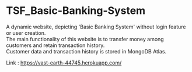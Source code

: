 # TSF_Basic-Banking-System

A dynamic website, depicting 'Basic Banking System' without login feature or user creation.<br />
The main functionality of this website is to transfer money among customers and retain transaction history.<br />
Customer data and transaction history is stored in MongoDB Atlas.<br />


Link : https://vast-earth-44745.herokuapp.com/
